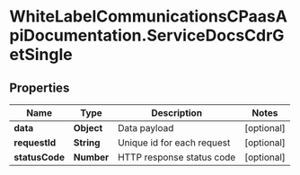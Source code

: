 # WhiteLabelCommunicationsCPaasApiDocumentation.ServiceDocsCdrGetSingle

## Properties

Name | Type | Description | Notes
------------ | ------------- | ------------- | -------------
**data** | **Object** | Data payload | [optional] 
**requestId** | **String** | Unique id for each request | [optional] 
**statusCode** | **Number** | HTTP response status code | [optional] 


